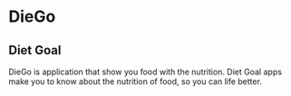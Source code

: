 # DieGo
## Diet Goal

DieGo is application that show you food with the nutrition. Diet Goal apps make you to know about the nutrition of food, so you can life better.
